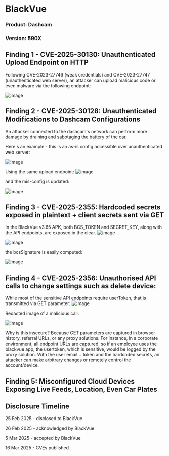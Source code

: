 # BlackVue

### Product: Dashcam

### Version: 590X


## Finding 1 - CVE-2025-30130: Unauthenticated Upload Endpoint on HTTP 
Following CVE-2023-27746 (weak credentials) and CVE-2023-27747 (unauthenticated web server), an attacker can upload malicious code or even malware via the following endpoint:

![image](https://github.com/user-attachments/assets/a0111910-f0d8-4774-beb5-1c52767b836f)

## Finding 2 - CVE-2025-30128: Unauthenticated Modifications to Dashcam Configurations

An attacker connected to the dashcam's network can perform more damage by draining and sabotaging the battery of the car.

Here's an example - this is an as-is config accessible over unauthenticated web server:

![image](https://github.com/user-attachments/assets/d51ec69b-9acd-4cb1-91ca-2bcadf9933b6)

Using the same upload endpoint:
![image](https://github.com/user-attachments/assets/a0111910-f0d8-4774-beb5-1c52767b836f)

and the mis-config is updated:

![image](https://github.com/user-attachments/assets/ab3bb1bc-3a70-4c39-b34b-264ece664eb5)


## Finding 3 - CVE-2025-2355: Hardcoded secrets exposed in plaintext + client secrets sent via GET

In the BlackVue v3.65 APK, both BCS_TOKEN and SECRET_KEY, along with the API endpoints, are exposed in the clear.
![image](https://github.com/user-attachments/assets/e2f09ff7-884f-42c7-9667-566ab8e7760e)

![image](https://github.com/user-attachments/assets/ab998eaf-1eaf-4f09-94ca-43de049506b7)

the bcsSignature is easily computed: 

![image](https://github.com/user-attachments/assets/27594907-cfed-4718-90e6-b2e6b860b9bf)


## Finding 4 - CVE-2025-2356: Unauthorised API calls to change settings such as delete device:

While most of the sensitive API endpoints require userToken, that is transmitted via GET parameter:
![image](https://github.com/user-attachments/assets/ea75d84d-e5eb-43bb-9c8b-b78111a3a67b)

Redacted image of a malicious call:

![image](https://github.com/user-attachments/assets/a4ed058e-b516-47e5-93d0-63286f4e31ef)


Why is this insecure? Because GET parameters are captured in browser history, referral URLs, or any proxy solutions. For instance, in a corporate environment, all endpoint URLs are captured, so if an employee uses the blackvue app, the usertoken, which is sensitive, would be logged by the proxy solution. With the user email + token and the hardcoded secrets, an attacker can make arbitrary changes or remotely control the account/device.

## Finding 5: Misconfigured Cloud Devices Exposing Live Feeds, Location, Even Car Plates
<in discussion>


## Disclosure Timeline

25 Feb 2025 - disclosed to BlackVue

26 Feb 2025 - acknowledged by BlackVue

5 Mar 2025 - accepted by BlackVue

16 Mar 2025 - CVEs published








